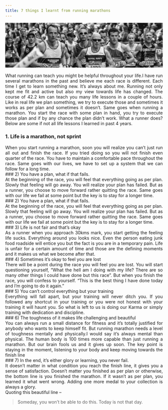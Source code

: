 ```yaml
---
title: 7 things I learnt from running marathons
---
```


![Marathon Pic](/assets/images/7_things_marathon.jpg)

<div style="text-align: justify">
What running can teach you might be helpful throughout your life.I have run several marathons in the past and believe me each race is different. Each time I get to learn something new. It’s always about me. Running not only kept me fit and active but also my view towards life has changed. The course of 42.2 km can teach you many life lessons in a couple of hours. Like in real life we plan something, we try to execute those and sometimes it works as per plan and sometimes it doesn’t. Same goes when running a marathon. You start the race with some plan in hand, you try to execute those plan and if by any chance the plan didn’t work. What a runner does? Below are some if not all life lessons I learned in past 4 years.  
</div>

### 1. Life is a marathon, not sprint  
<div style="text-align: justify">
When you start running a marathon, soon you will realize you can’t just run all out and finish the race. If you tried doing so you will not finish even quarter of the race. You have to maintain a comfortable pace throughout the race. Same goes with our lives, we have to set up a system that we can follow for a long time.  
</div>
### 2) You have a plan, what if that fails.
<div style="text-align: justify">
At the beginning of the race, you will feel that everything going as per plan. Slowly that feeling will go away. You will realize your plan has failed. But as a runner, you choose to move forward rather quitting the race. Same goes with our life we fail at some point but the key is to stay for a longer time.  
</div>
### 2) You have a plan, what if that fails.
<div style="text-align: justify">
At the beginning of the race, you will feel that everything going as per plan. Slowly that feeling will go away. You will realize your plan has failed. But as a runner, you choose to move forward rather quitting the race. Same goes with our life we fail at some point but the key is to stay for a longer time.  
</div>
### 3) Life is not fair and that’s okay
<div style="text-align: justify">
As a runner when you approach 30kms mark, you start getting the feeling life sucks. Everything around you looks nice. Even the person eating junk food roadside will entice you but the fact is you are in a temporary pain. Life is unfair for a certain amount of time and those are the defining moments and it makes us what we become after that.  
</div>
### 4) Sometimes it’s okay to feel you are lost
<div style="text-align: justify">
There will be a point during the race you will feel you are lost. You will start questioning yourself, “What the hell am I doing with my life? There are so many other things I could have done but this race”. But when you finish the race, you will confess to yourself. “This is the best thing I have done today and I’m going to do it again.”  
</div>
### 5) You can’t control everything but your training
<div style="text-align: justify">
Everything will fall apart, but your training will never ditch you. If you followed any shortcut in your training or you were not honest with your training it will haunt you. So what is left to us is doing our Karma or simply training with dedication and discipline.  
</div>
### 6) The toughness of it makes life challenging and beautiful
<div style="text-align: justify">
You can always run a small distance for fitness and it’s totally justified for anybody who wants to keep himself fit. But running marathon needs a level of toughness mentally and physically.I would say it’s always mental than physical. The human body is 100 times more capable than just running a marathon. But our brain fools us and it gives up soon. The key point is staying in the moment, listening to your body and keep moving towards the finish line  
</div>
### 7) In the end, it’s either glory or learning, you never fail.
<div style="text-align: justify">
It doesn’t matter in what condition you reach the finish line, it gives you a sense of satisfaction. Doesn’t matter you finished as per plan or otherwise, the bottom line is you finished the marathon. If it wasn’t as per plan, you learned it what went wrong. Adding one more medal to your collection is always a glory.  
</div>
Quoting this beautiful line –

> Someday, you won’t be able to do this. Today is not that day.
